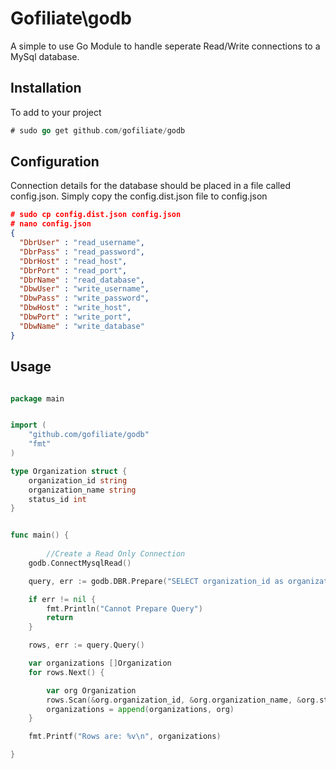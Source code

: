 # Gofiliate\godb
A simple to use Go Module to handle seperate Read/Write connections to a MySql database.

## Installation
To add to your project
```go
# sudo go get github.com/gofiliate/godb
```

## Configuration
Connection details for the database should be placed in a file called config.json. Simply copy the config.dist.json file to config.json

```json
# sudo cp config.dist.json config.json 
# nano config.json 
{
  "DbrUser" : "read_username",
  "DbrPass" : "read_password",
  "DbrHost" : "read_host",
  "DbrPort" : "read_port",
  "DbrName" : "read_database",
  "DbwUser" : "write_username",
  "DbwPass" : "write_password",
  "DbwHost" : "write_host",
  "DbwPort" : "write_port",
  "DbwName" : "write_database"
}
```

## Usage 

```go

package main


import (
    "github.com/gofiliate/godb"
    "fmt"
)

type Organization struct {
	organization_id string
	organization_name string
	status_id int
}


func main() {
    
        //Create a Read Only Connection
	godb.ConnectMysqlRead()

	query, err := godb.DBR.Prepare("SELECT organization_id as organization_id, organization_name as organization_name, status_id as status_id FROM organizations")

	if err != nil {
		fmt.Println("Cannot Prepare Query")
		return
	}

	rows, err := query.Query()

	var organizations []Organization
	for rows.Next() {

		var org Organization
		rows.Scan(&org.organization_id, &org.organization_name, &org.status_id)
		organizations = append(organizations, org)
	}

	fmt.Printf("Rows are: %v\n", organizations)

}






```
